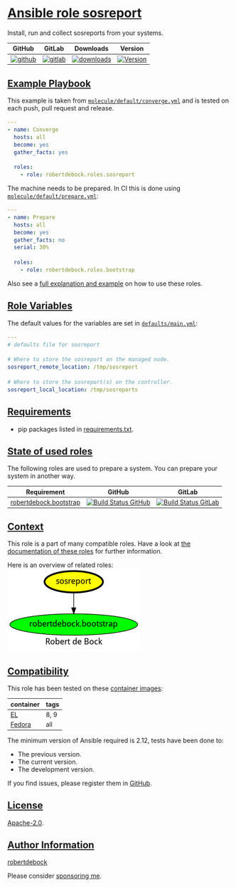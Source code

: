 # [Ansible role sosreport](#sosreport)

Install, run and collect sosreports from your systems.

|GitHub|GitLab|Downloads|Version|
|------|------|---------|-------|
|[![github](https://github.com/robertdebock/ansible-role-sosreport/workflows/Ansible%20Molecule/badge.svg)](https://github.com/robertdebock/ansible-role-sosreport/actions)|[![gitlab](https://gitlab.com/robertdebock-iac/ansible-role-sosreport/badges/master/pipeline.svg)](https://gitlab.com/robertdebock-iac/ansible-role-sosreport)|[![downloads](https://img.shields.io/ansible/role/d/24591)](https://galaxy.ansible.com/robertdebock/sosreport)|[![Version](https://img.shields.io/github/release/robertdebock/ansible-role-sosreport.svg)](https://github.com/robertdebock/ansible-role-sosreport/releases/)|

## [Example Playbook](#example-playbook)

This example is taken from [`molecule/default/converge.yml`](https://github.com/robertdebock/ansible-role-sosreport/blob/master/molecule/default/converge.yml) and is tested on each push, pull request and release.

```yaml
---
- name: Converge
  hosts: all
  become: yes
  gather_facts: yes

  roles:
    - role: robertdebock.roles.sosreport
```

The machine needs to be prepared. In CI this is done using [`molecule/default/prepare.yml`](https://github.com/robertdebock/ansible-role-sosreport/blob/master/molecule/default/prepare.yml):

```yaml
---
- name: Prepare
  hosts: all
  become: yes
  gather_facts: no
  serial: 30%

  roles:
    - role: robertdebock.roles.bootstrap
```

Also see a [full explanation and example](https://robertdebock.nl/how-to-use-these-roles.html) on how to use these roles.

## [Role Variables](#role-variables)

The default values for the variables are set in [`defaults/main.yml`](https://github.com/robertdebock/ansible-role-sosreport/blob/master/defaults/main.yml):

```yaml
---
# defaults file for sosreport

# Where to store the sosreport on the managed node.
sosreport_remote_location: /tmp/sosreport

# Where to store the sosreport(s) on the controller.
sosreport_local_location: /tmp/sosreports
```

## [Requirements](#requirements)

- pip packages listed in [requirements.txt](https://github.com/robertdebock/ansible-role-sosreport/blob/master/requirements.txt).

## [State of used roles](#state-of-used-roles)

The following roles are used to prepare a system. You can prepare your system in another way.

| Requirement | GitHub | GitLab |
|-------------|--------|--------|
|[robertdebock.bootstrap](https://galaxy.ansible.com/robertdebock/bootstrap)|[![Build Status GitHub](https://github.com/robertdebock/ansible-role-bootstrap/workflows/Ansible%20Molecule/badge.svg)](https://github.com/robertdebock/ansible-role-bootstrap/actions)|[![Build Status GitLab](https://gitlab.com/robertdebock-iac/ansible-role-bootstrap/badges/master/pipeline.svg)](https://gitlab.com/robertdebock-iac/ansible-role-bootstrap)|

## [Context](#context)

This role is a part of many compatible roles. Have a look at [the documentation of these roles](https://robertdebock.nl/) for further information.

Here is an overview of related roles:
![dependencies](https://raw.githubusercontent.com/robertdebock/ansible-role-sosreport/png/requirements.png "Dependencies")

## [Compatibility](#compatibility)

This role has been tested on these [container images](https://hub.docker.com/u/robertdebock):

|container|tags|
|---------|----|
|[EL](https://hub.docker.com/r/robertdebock/enterpriselinux)|8, 9|
|[Fedora](https://hub.docker.com/r/robertdebock/fedora/)|all|

The minimum version of Ansible required is 2.12, tests have been done to:

- The previous version.
- The current version.
- The development version.

If you find issues, please register them in [GitHub](https://github.com/robertdebock/ansible-role-sosreport/issues).

## [License](#license)

[Apache-2.0](https://github.com/robertdebock/ansible-role-sosreport/blob/master/LICENSE).

## [Author Information](#author-information)

[robertdebock](https://robertdebock.nl/)

Please consider [sponsoring me](https://github.com/sponsors/robertdebock).

